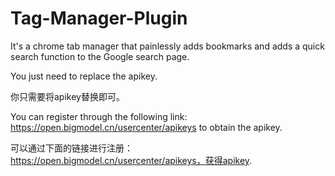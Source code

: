 # Tag-Manager-Plugin
It's a chrome tab manager that painlessly adds bookmarks and adds a quick search function to the Google search page.

You just need to replace the apikey.

你只需要将apikey替换即可。

You can register through the following link: https://open.bigmodel.cn/usercenter/apikeys to obtain the apikey.

可以通过下面的链接进行注册：https://open.bigmodel.cn/usercenter/apikeys，获得apikey.
